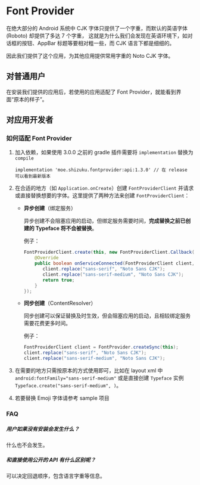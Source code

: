 # Font Provider

在绝大部分的 Android 系统中 CJK 字体只提供了一个字重，而默认的英语字体 (Roboto) 却提供了多达 7 个字重，
这就是为什么我们会发现在英语环境下，如对话框的按钮、AppBar 标题等要相对粗一些，而 CJK 语言下都是细细的。

因此我们提供了这个应用，为其他应用提供常用字重的 Noto CJK 字体。

## 对普通用户
在安装我们提供的应用后，若使用的应用适配了 Font Provider，就能看到界面“原本的样子”。

## 对应用开发者

### 如何适配 Font Provider

1. 加入依赖，如果使用 3.0.0 之前的 gradle 插件需要将 `implementation` 替换为 `compile`
   
   `implementation 'moe.shizuku.fontprovider:api:1.3.0' // 在 release 可以看到最新版本`
   
2. 在合适的地方（如 `Application.onCreate`）创建 `FontProviderClient` 并请求或直接替换想要的字体。这里提供了两种方法来创建 `FontProviderClient`：

   - **异步创建**（绑定服务）

       异步创建不会阻塞应用的启动，但绑定服务需要时间，**完成替换之前已创建的 Typeface 将不会被替换**。

       例子：
       ```java
       FontProviderClient.create(this, new FontProviderClient.Callback() {
           @Override
           public boolean onServiceConnected(FontProviderClient client, ServiceConnection serviceConnection) {
              client.replace("sans-serif", "Noto Sans CJK");
              client.replace("sans-serif-medium", "Noto Sans CJK");
              return true;
           }
       });
       ```

   - **同步创建**（ContentResolver）

       同步创建可以保证替换及时生效，但会阻塞应用的启动，且相较绑定服务需要花费更多时间。

       例子：
       ```java
       FontProviderClient client = FontProvider.createSync(this);
       client.replace("sans-serif", "Noto Sans CJK");
       client.replace("sans-serif-medium", "Noto Sans CJK");
       ```

3. 在需要的地方只需按原本的方式使用即可，比如在 layout xml 中 `android:fontFamily="sans-serif-medium"` 
或是直接创建 `Typeface` 实例 `Typeface.create("sans-serif-medium", )`。

4. 若要替换 Emoji 字体请参考 sample 项目

### FAQ

##### 用户如果没有安装会发生什么？

什么也不会发生。

##### 和直接使用公开的 API 有什么区别呢？

可以决定回退顺序，包含语言字重等信息。
